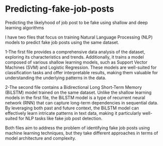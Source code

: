 # Predicting-fake-job-posts
Predicting the likelyhood of job post to be fake using shallow and deep learning algorithms

I have two files that focus on training Natural Language Processing (NLP) models to predict fake job posts using the same dataset.

1-The first file provides a comprehensive data analysis of the dataset, exploring its characteristics and trends. Additionally, it trains a model composed of various shallow learning models, such as Support Vector    Machines (SVM) and Logistic Regression. These models are well-suited for classification tasks and offer interpretable results, making them valuable for understanding the underlying patterns in the data.

2-The second file contains a Bidirectional Long Short-Term Memory (BiLSTM) model trained on the same dataset. Unlike the shallow learning models in the first file, the BiLSTM model is a type of recurrent neural     
  network (RNN) that can capture long-term dependencies in sequential data. By leveraging both past and future context, the BiLSTM model can effectively learn intricate patterns in text data, making it particularly 
  well-suited for NLP tasks like fake job post detection.

Both files aim to address the problem of identifying fake job posts using machine learning techniques, but they take different approaches in terms of model architecture and complexity.
